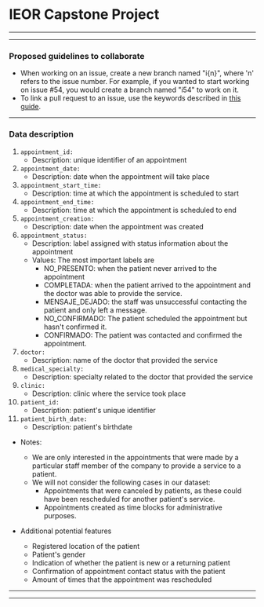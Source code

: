 # IEOR Capstone Project
---
---
### Proposed guidelines to collaborate
- When working on an issue, create a new branch named "i{n}", where 'n' refers to the issue number. For example, if you wanted to start working on issue #54, you would create a branch named "i54" to work on it.
- To link a pull request to an issue, use the keywords described in [this guide](https://docs.github.com/en/issues/tracking-your-work-with-issues/linking-a-pull-request-to-an-issue).
---
### Data description
1. `appointment_id:` 
    - Description: unique identifier of an appointment
2. `appointment_date:` 
    - Description: date when the appointment will take place
3. `appointment_start_time:`
    - Description: time at which the appointment is scheduled to start
4. `appointment_end_time:`
    - Description: time at which the appointment is scheduled to end
5. `appointment_creation:`
    - Description: date when the appointment was created
6. `appointment_status:`
    - Description: label assigned with status information about the appointment
    - Values:
        The most important labels are
        - NO_PRESENTO: when the patient never arrived to the appointment
        - COMPLETADA: when the patient arrived to the appointment and the doctor was able to provide the service.
        - MENSAJE_DEJADO: the staff was unsuccessful contacting the patient and only left a message.
        - NO_CONFIRMADO: The patient scheduled the appointment but hasn't confirmed it.
        - CONFIRMADO: The patient was contacted and confirmed the appointment.
7. `doctor:`
    - Description: name of the doctor that provided the service
8. `medical_specialty:`
    - Description: specialty related to the doctor that provided the service
9. `clinic:`
    - Description: clinic where the service took place
10. `patient_id:`
    - Description: patient's unique identifier
11. `patient_birth_date:`
    - Description: patient's birthdate

- Notes:
    - We are only interested in the appointments that were made by a particular staff member of the company to provide a service to a patient.
    - We will not consider the following cases in our dataset:
        - Appointments that were canceled by patients, as these could have been rescheduled for another patient's service.
        - Appointments created as time blocks for administrative purposes.

- Additional potential features
    - Registered location of the patient
    - Patient's gender
    - Indication of whether the patient is new or a returning patient
    - Confirmation of appointment contact status with the patient
    - Amount of times that the appointment was rescheduled
---
---
